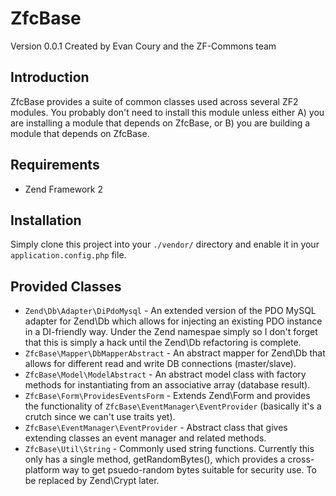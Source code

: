 ZfcBase
=========
Version 0.0.1 Created by Evan Coury and the ZF-Commons team

Introduction
------------
ZfcBase provides a suite of common classes used across several ZF2 modules.
You probably don't need to install this module unless either A) you are
installing a module that depends on ZfcBase, or B) you are building a module
that depends on ZfcBase.

Requirements
------------

* Zend Framework 2

Installation
------------
Simply clone this project into your `./vendor/` directory and enable it in your
`application.config.php` file.


Provided Classes
----------------

* `Zend\Db\Adapter\DiPdoMysql` - An extended version of the PDO MySQL
  adapter for Zend\Db which allows for injecting an existing PDO instance in a
  DI-friendly way. Under the Zend namespae simply so I don't forget that this is
  simply a hack until the Zend\Db refactoring is complete.
* `ZfcBase\Mapper\DbMapperAbstract` - An abstract mapper for Zend\Db that
  allows for different read and write DB connections (master/slave).
* `ZfcBase\Model\ModelAbstract` - An abstract model class with factory
  methods for instantiating from an associative array (database result).
* `ZfcBase\Form\ProvidesEventsForm` - Extends Zend\Form and provides the
  functionality of `ZfcBase\EventManager\EventProvider` (basically it's a
  crutch since we can't use traits yet).
* `ZfcBase\EventManager\EventProvider` - Abstract class that gives extending
  classes an event manager and related methods.
* `ZfcBase\Util\String` - Commonly used string functions. Currently this only
  has a single method, getRandomBytes(), which provides a cross-platform way to
  get psuedo-random bytes suitable for security use. To be replaced by
  Zend\Crypt later.
